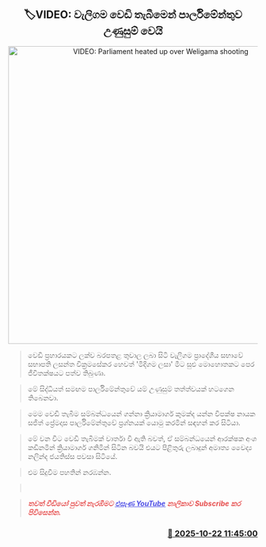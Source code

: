 <p align='center'><b><h2 align='center' title='VIDEO: Parliament heated up over Weligama shooting'>🏷VIDEO: වැලිගම වෙඩි තැබීමෙන් පාර්ලිමේන්තුව උණුසුම් වෙයි
</h2></b></p>
<p align='center'><img src='https://helakuru.sgp1.cdn.digitaloceanspaces.com/esana/images/lib/sajith-waligama-hjkl.jpg' width='600' alt='VIDEO: Parliament heated up over Weligama shooting'></p>

> වෙඩි ප්‍රහාරයකට ලක්ව බරපතළ තුවාල ලබා සිටි වැලිගම ප්‍රාදේශීය සභාවේ සභාපති ලසන්ත වික්‍රමසේකර හෙවත් 'මිදිගම ලසා' මීට සුළු මොහොතකට පෙර ජීවිතක්ෂයට පත්ව තිබුණා.

> මේ සිද්ධියත් සමඟම පාර්ලිමේන්තුවේ යම් උණුසුම් තත්ත්වයක් හටගෙන තිබෙනවා.

> මෙම වෙඩි තැබීම සම්බන්ධයෙන් ගන්නා ක්‍රියාමාර්ග කුමක්ද යන්න විපක්ෂ නායක සජිත් ප්‍රේමදාස පාර්ලිමේන්තුවේ ප්‍රශ්නයක් යොමු කරමින් සඳහන් කර සි‍ටියා. ‍

> මේ වන විට වෙඩි තැබීමක් වාර්තා වී ඇති බවත්, ඒ සම්බන්ධයෙන් ආරක්ෂක අංශ කඩිනමින් ක්‍රියාමාර්ග ගනිමින් සිටින බවයි එයට පිළිතුරු ලබාදුන් අමාත්‍ය වෛද්‍ය නලින්ද ජයතිස්ස පවසා සිටියේ. 

> එම සිදුවීම පහතින් නරඹන්න.

>  

> <span style='color:#e64d4d'><em><span><strong>තවත් වීඩියෝ පුවත් නැරඹීමට </strong></span></em></span><a href='https://youtube.com/@esanamedia?si=UZCWEZmqFcpzlvdV'><span style='color:#4d4de6'><em><span><strong><u>එසැණ YouTube</u></strong></span></em></span></a><span style='color:#e64d4d'><em><span><strong> නාලිකාව Subscribe කර පිවිසෙන්න.</strong></span></em></span>



<h3 align='right'><a href='https://www.helakuru.lk/esana/p/114685/'>📅 2025-10-22 11:45:00</a></h3>
